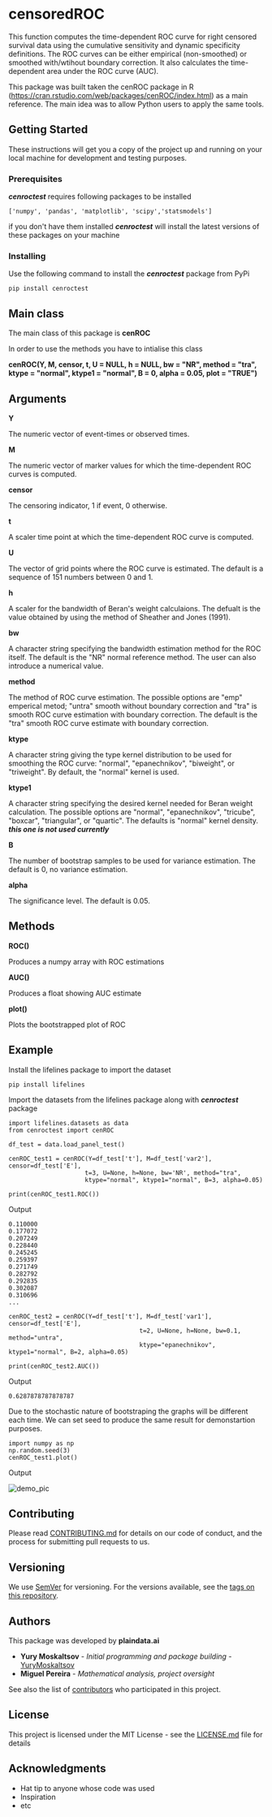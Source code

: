 # censoredROC

This function computes the time-dependent ROC curve for right censored survival data using the cumulative sensitivity and dynamic specificity definitions. The ROC curves can be either empirical (non-smoothed) or smoothed with/wtihout boundary correction. It also calculates the time-dependent area under the ROC curve (AUC).

This package was built taken the cenROC package in R (https://cran.rstudio.com/web/packages/cenROC/index.html) as a main reference. The main idea was to allow Python users to apply the same tools.

## Getting Started

These instructions will get you a copy of the project up and running on your local machine for development and testing purposes.

### Prerequisites

___cenroctest___ requires following packages to be installed 

```
['numpy', 'pandas', 'matplotlib', 'scipy','statsmodels']
```
if you don't have them installed ___cenroctest___ will install the latest versions of these packages on your machine

### Installing

Use the following command to install the ___cenroctest___ package from PyPi

```
pip install cenroctest
```

## Main class

The main class of this package is __cenROC__

In order to use the methods you have to intialise this class

__cenROC(Y, M, censor, t, U = NULL, h = NULL, bw = "NR", method = "tra",
    ktype = "normal", ktype1 = "normal", B = 0, alpha = 0.05, plot = "TRUE")__


## Arguments 

__Y__

The numeric vector of event-times or observed times.

__M__

The numeric vector of marker values for which the time-dependent ROC curves is computed.

__censor__

The censoring indicator, 1 if event, 0 otherwise.

__t__

A scaler time point at which the time-dependent ROC curve is computed.

__U__

The vector of grid points where the ROC curve is estimated. The default is a sequence of 151 numbers between 0 and 1.

__h__

A scaler for the bandwidth of Beran's weight calculaions. The defualt is the value obtained by using the method of Sheather and Jones (1991).

__bw__

A character string specifying the bandwidth estimation method for the ROC itself. The default is the "NR" normal reference method. The user can also introduce a numerical value.

__method__

The method of ROC curve estimation. The possible options are "emp" emperical metod; "untra" smooth without boundary correction and "tra" is smooth ROC curve estimation with boundary correction. The default is the "tra" smooth ROC curve estimate with boundary correction.

__ktype__

A character string giving the type kernel distribution to be used for smoothing the ROC curve: "normal", "epanechnikov", "biweight", or "triweight". By default, the "normal" kernel is used.

__ktype1__

A character string specifying the desired kernel needed for Beran weight calculation. The possible options are "normal", "epanechnikov", "tricube", "boxcar", "triangular", or "quartic". The defaults is "normal" kernel density. ___this one is not used currently___

__B__

The number of bootstrap samples to be used for variance estimation. The default is 0, no variance estimation.

__alpha__

The significance level. The default is 0.05.


## Methods

__ROC()__

Produces a numpy array with ROC estimations

__AUC()__

Produces a float showing AUC estimate

__plot()__

Plots the bootstrapped plot of ROC 


## Example

Install the lifelines package to import the dataset

```
pip install lifelines
```
Import the datasets from the lifelines package along with ___cenroctest___ package

```
import lifelines.datasets as data
from cenroctest import cenROC

df_test = data.load_panel_test()

cenROC_test1 = cenROC(Y=df_test['t'], M=df_test['var2'], censor=df_test['E'],
                     t=3, U=None, h=None, bw='NR', method="tra",
                     ktype="normal", ktype1="normal", B=3, alpha=0.05)

print(cenROC_test1.ROC())
```
Output

```
0.110000
0.177072
0.207249
0.228440
0.245245
0.259397
0.271749
0.282792
0.292835
0.302087
0.310696
...
```

```
cenROC_test2 = cenROC(Y=df_test['t'], M=df_test['var1'], censor=df_test['E'],
                                    t=2, U=None, h=None, bw=0.1, method="untra",
                                    ktype="epanechnikov", ktype1="normal", B=2, alpha=0.05)

print(cenROC_test2.AUC())
```

Output

```
0.6287878787878787
```

Due to the stochastic nature of bootstraping the graphs will be different each time.
We can set seed to produce the same result for demonstartion purposes.

```
import numpy as np
np.random.seed(3)
cenROC_test1.plot()

```

Output

![demo_pic](https://user-images.githubusercontent.com/48184866/183108886-26b99e69-5c8d-4df6-91a7-389c2d0c13b8.png)


## Contributing

Please read [CONTRIBUTING.md](https://gist.github.com/PurpleBooth/b24679402957c63ec426) for details on our code of conduct, and the process for submitting pull requests to us.

## Versioning

We use [SemVer](http://semver.org/) for versioning. For the versions available, see the [tags on this repository](https://github.com/your/project/tags). 

## Authors

This package was developed by **plaindata.ai** 

* **Yury Moskaltsov** - *Initial programming and package building* - [YuryMoskaltsov](https://github.com/YuryMoskaltsov)
* **Miguel Pereira** - *Mathematical analysis, project oversight*

See also the list of [contributors](https://github.com/your/project/contributors) who participated in this project.

## License

This project is licensed under the MIT License - see the [LICENSE.md](LICENSE.md) file for details

## Acknowledgments

* Hat tip to anyone whose code was used
* Inspiration
* etc


